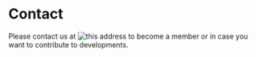 # Contact

Please contact us at ![this address](./_layouts/email.png) to become a member or in case you want to contribute to developments.

